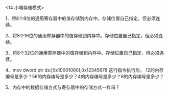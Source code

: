 <14 小端存储模式>


1、将8个8位的通用寄存器中的值存储到内存中。存储位置自己指定，但必须连续。


2、将8个16位的通用寄存器中的值存储到内存中。存储位置自己指定，但必须连续。


3、将8个32位的通用寄存器中的值存储到内存中。存储位置自己指定，但必须连续。


4、mov dword ptr ds:[0x10001000],0x12345678 这行指令执行后，
12的内存编号是多少？56的内存编号是多少？4的内存编号是多少？8的内存编号是多少？


5、内存中的数据存储方式与寄存器中的存储方式一样吗？

